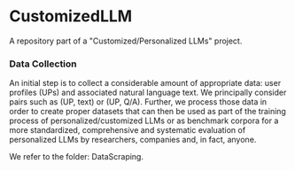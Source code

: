 # CustomizedLLM
A repository part of a "Customized/Personalized LLMs" project.

### Data Collection
An initial step is to collect a considerable amount of appropriate data: user profiles (UPs) and associated natural language text. We principally consider pairs such as (UP, text) or (UP, Q/A). Further, we process those data in order to create proper datasets that can then be used as part of the training process of personalized/customized LLMs or as benchmark corpora for a more standardized, comprehensive and systematic evaluation of personalized LLMs by researchers, companies and, in fact, anyone.

We refer to the folder: DataScraping.
